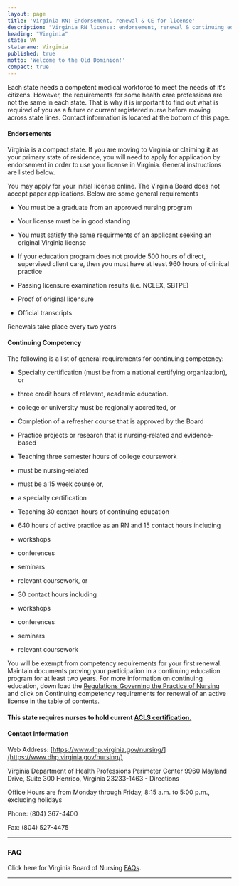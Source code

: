 ```yaml
---
layout: page
title: 'Virginia RN: Endorsement, renewal & CE for license'
description: "Virginia RN license: endorsement, renewal & continuing education explained. Stay informed & meet nursing requirements.\r"
heading: "Virginia"
state: VA
statename: Virginia
published: true
motto: 'Welcome to the Old Dominion!'
compact: true
---
```


Each state needs a competent medical workforce to meet the needs of it's citizens. However, the requirements for some health care professions are not the same in each state. That is why it is important to find out what is required of you as a future or current registered nurse before moving across state lines. Contact information is located at the bottom of this page.

#### Endorsements

Virginia is a compact state. If you are moving to Virginia or claiming it as your primary state of residence, you will need to apply for application by endorsement in order to use your license in Virginia. General instructions are listed below.

You may apply for your initial license online. The Virginia Board does not accept paper applications. Below are some general requirements

*   You must be a graduate from an approved nursing program
    
*   Your license must be in good standing
    
*   You must satisfy the same requirments of an applicant seeking an original Virginia license
    
*   If your education program does not provide 500 hours of direct, supervised client care, then you must have at least 960 hours of clinical practice
    
*   Passing licensure examination results (i.e. NCLEX, SBTPE)
    
*   Proof of original licensure
    
*   Official transcripts
    

Renewals take place every two years

#### Continuing Competency

The following is a list of general requirements for continuing competency:

*   Specialty certification (must be from a national certifying organization), or
    
*   three credit hours of relevant, academic education.
    
  *   college or university must be regionally accredited, or
        
*   Completion of a refresher course that is approved by the Board
    
*   Practice projects or research that is nursing-related and evidence-based
    
*   Teaching three semester hours of college coursework
    
  *   must be nursing-related
        
  *   must be a 15 week course or,
        
  *   a specialty certification
        
*   Teaching 30 contact-hours of continuing education
    
*   640 hours of active practice as an RN and 15 contact hours including
    
  *   workshops
        
  *   conferences
        
  *   seminars
        
  *   relevant coursework, or
        
*   30 contact hours including
    
  *   workshops
        
  *   conferences
        
  *   seminars
        
  *   relevant coursework
        

You will be exempt from competency requirements for your first renewal. Maintain documents proving your participation in a continuing education program for at least two years. For more information on continuing education, down load the [Regulations Governing the Practice of Nursing](https://www.dhp.virginia.gov/nursing/leg/Nursing04082015.doc) and click on Continuing competency requirements for renewal of an active license in the table of contents.

#### This state requires nurses to hold current [ACLS certification.](https://www.acls.net/virginia-acls-pals-bls.htm)

#### Contact Information

Web Address: [https://www.dhp.virginia.gov/nursing/](https://www.dhp.virginia.gov/nursing/)

Virginia Department of Health Professions
Perimeter Center
9960 Mayland Drive, Suite 300
Henrico, Virginia 23233-1463 - Directions

Office Hours are from Monday through Friday, 8:15 a.m. to 5:00 p.m., excluding holidays

Phone: (804) 367-4400

Fax: (804) 527-4475

* * *

### FAQ

Click here for Virginia Board of Nursing [FAQs](https://www.dhp.virginia.gov/nursing/nursing_faq.htm).

* * *
